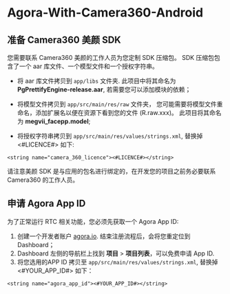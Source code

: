# Agora-With-Camera360-Android

## 准备 Camera360 美颜 SDK

您需要联系 Camera360 美颜的工作人员为您定制 SDK 压缩包。 SDK 压缩包包含了一个 aar 库文件、一个模型文件和一个授权字符串。

* 将 aar 库文件拷贝到 `app/libs` 文件夹. 此项目中将其命名为 **PgPrettifyEngine-release.aar**, 若需要您可以添加模块的依赖；

* 将模型文件拷贝到 `app/src/main/res/raw` 文件夹， 您可能需要将模型文件重命名，添加扩展名以便在资源下看到您的文件 (R.raw.xxx)。 此项目将其命名为 **megvii_facepp.model**;

* 将授权字符串拷贝到 `app/src/main/res/values/strings.xml`, 替换掉 <#LICENCE#> 如下:

```
<string name="camera_360_licence"><#LICENCE#></string>
```

请注意美颜 SDK 是与应用的包名进行绑定的，在开发您的项目之前务必要联系 Camera360 的工作人员。

## 申请 Agora App ID

为了正常运行 RTC 相关功能，您必须先获取一个 Agora App ID:

1. 创建一个开发者账户 [agora.io](https://sso.agora.io/cn/v2/signup). 结束注册流程后，会将您重定位到 Dashboard；
2. Dashboard 左侧的导航栏上找到 **项目** > **项目列表**，可以免费申请 App ID.
3. 将您选用的APP ID 拷贝至 `app/src/main/res/values/strings.xml`, 替换掉 <#YOUR_APP_ID#> 如下：

```
<string name="agora_app_id"><#YOUR_APP_ID#></string>
```